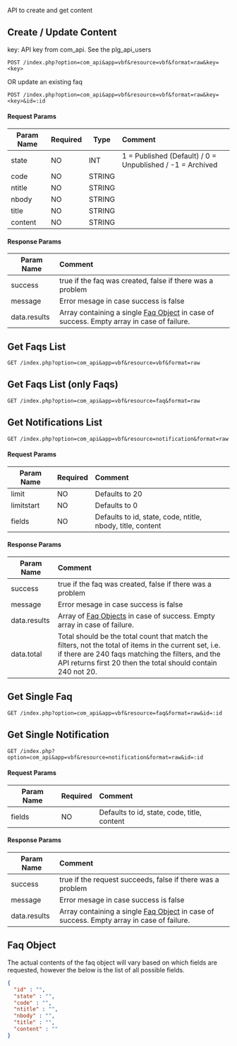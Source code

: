API to create and get content

## Create / Update Content
key: API key from com_api. See the plg_api_users
```http
POST /index.php?option=com_api&app=vbf&resource=vbf&format=raw&key=<key>
```
OR update an existing faq
```http
POST /index.php?option=com_api&app=vbf&resource=vbf&format=raw&key=<key>&id=:id
```

#### Request Params

| Param Name | Required | Type | Comment  |
| ---------- | -------- | ------- | :---- |
| state    | NO      | INT | 1 = Published (Default) / 0 = Unpublished / -1 = Archived |
| code    | NO      | STRING |        |
| ntitle     | NO      | STRING |        |
| nbody      | NO      | STRING |         |
| title      | NO      | STRING |         |
| content      | NO      | STRING |         |

#### Response Params

| Param Name | Comment |
| ---------- | :------ |
| success | true if the faq was created, false if there was a problem |
| message | Error mesage in case success is false |
| data.results | Array containing a single [Faq Object](#faq-object) in case of success. Empty array in case of failure. |

## Get Faqs List
```http
GET /index.php?option=com_api&app=vbf&resource=vbf&format=raw
```
## Get Faqs List (only Faqs)
```http
GET /index.php?option=com_api&app=vbf&resource=faq&format=raw
```
## Get Notifications List
```http
GET /index.php?option=com_api&app=vbf&resource=notification&format=raw
```
#### Request Params

| Param Name | Required | Comment |
| ---------- | -------- | :------ |
| limit         | NO       | Defaults to 20        | 
| limitstart      | NO      | Defaults to 0        |
| fields         | NO       | Defaults to id, state, code, ntitle, nbody, title, content | 


#### Response Params

| Param Name | Comment |
| ---------- | :------- |
| success | true if the faq was created, false if there was a problem |
| message | Error mesage in case success is false |
| data.results | Array of [Faq Objects](#faq-object) in case of success. Empty array in case of failure. |
| data.total |  Total should be the total count that match the filters, not the total of items in the current set, i.e. if there are 240 faqs matching the filters, and the API returns first 20 then the total should contain 240 not 20. |


## Get Single Faq 
```http
GET /index.php?option=com_api&app=vbf&resource=faq&format=raw&id=:id
```

## Get Single Notification 
```http
GET /index.php?option=com_api&app=vbf&resource=notification&format=raw&id=:id
```

#### Request Params

| Param Name | Required | Comment |
| ---------- | -------- | :------ |
| fields         | NO       | Defaults to id, state, code, title, content | 


#### Response Params

| Param Name | Comment  |
| ---------- | :------- |
| success | true if the request succeeds, false if there was a problem |
| message | Error mesage in case success is false |
| data.results | Array containing a single [Faq Object](#faq-object) in case of success. Empty array in case of failure. |


## Faq Object
The actual contents of the faq object will vary based on which fields are requested, however the below is the list of all possible fields.

```json
{
  "id" : "",
  "state" : "",
  "code" : "",
  "ntitle" : "",
  "nbody" : "",
  "title" : "",
  "content" : ""
}
```
